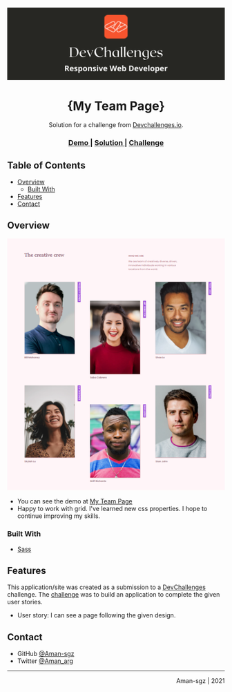 ![portada](assets/portada.png)
<h1 align="center">{My Team Page}</h1>

<div align="center">
   Solution for a challenge from  <a href="http://devchallenges.io" target="_blank">Devchallenges.io</a>.
</div>

<div align="center">
  <h3>
    <a href="https://my-team-page-xi.vercel.app/">
      Demo
    </a>
    <span> | </span>
    <a href="">
      Solution
    </a>
    <span> | </span>
    <a href="https://devchallenges.io/challenges/hhmesazsqgKXrTkYkt0U">
      Challenge
    </a>
  </h3>
</div>

<!-- TABLE OF CONTENTS -->

## Table of Contents

- [Overview](#overview)
  - [Built With](#built-with)
- [Features](#features)
- [Contact](#contact)

<!-- OVERVIEW -->

## Overview
![screenshot](./assets/preview.png)

- You can see the demo at [My Team Page](https://my-team-page-xi.vercel.app/)
- Happy to work with grid. I've learned new css properties. I hope to continue improving my skills.

### Built With

- [Sass](https://sass-lang.com/)

## Features

This application/site was created as a submission to a [DevChallenges](https://devchallenges.io/paths/responsive-web-developer) challenge. The [challenge](https://devchallenges.io/challenges/hhmesazsqgKXrTkYkt0U) was to build an application to complete the given user stories.

- User story: I can see a page following the given design.


## Contact

- GitHub [@Aman-sgz](https://github.com/Aman-sgz)
- Twitter [@Aman_arg](https://twitter.com/Aman_arg)
---

<div align="right">
  <p>Aman-sgz | 2021</p>
</div>